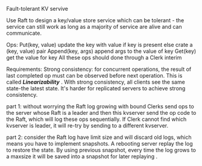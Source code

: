 Fault-tolerant KV servive

Use Raft to design a key/value store service which can be tolerant - the service can still work as long as a majority of
service are alive and can communicate. 

Ops:
Put(key, value) update the key with value if key is present else crate a (key, value) pair
Append(key, args) append args to the value of key
Get(key) get the value for key
All these ops should done through a Clerk interim

Requirements:
Strong consistency: for concurrent operations, the result of last completed op must can be observed before next operation.
This is called ***Linearizability*** .  With strong consistency, all clients see the same state-the latest state.  It's harder
for replicated servers to achieve strong consistency. 

part 1:  without worrying the Raft log growing with bound
Clerks send ops to the server whose Raft is a leader and then this kvserver send the op code to the Raft, which will log 
these ops sequentially. If Clerk cannot find which kvserver is leader, it will re-try by sending to a different kvserver. 

part 2:  consider the Raft log have limit size and will discard old logs, which means you have to implement snapshots.
A rebooting server replay the log to restore the state. By using previous snapshot, every time the log grows to a maxsize
it will be saved into a snapshot for later replaying .  
